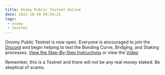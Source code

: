 ```yaml
---
title: Onomy Public Testnet Online
date: 2022-10-10 09:54:21
tags:
 - onomy
 - testnet
---
```

Onomy Public Testnet is now open. Everyone is encouraged to join the [Discord](https://t.co/fBia0Vy41s) and begin helping to test the Bonding Curve, Bridging, and Staking processes. [View the Step-By-Step Instructions](https://onomy.notion.site/onomy/The-Onomy-Testnet-A-Step-by-Step-Tutorial-00c2c8e3bc634252be8f89bbe0e16f07) or view the [Video](https://www.youtube.com/watch?v=XQ5Pyttx5vo)

Remember, this is a Testnet and there will not be any real money staked. Be skeptical of scams.
